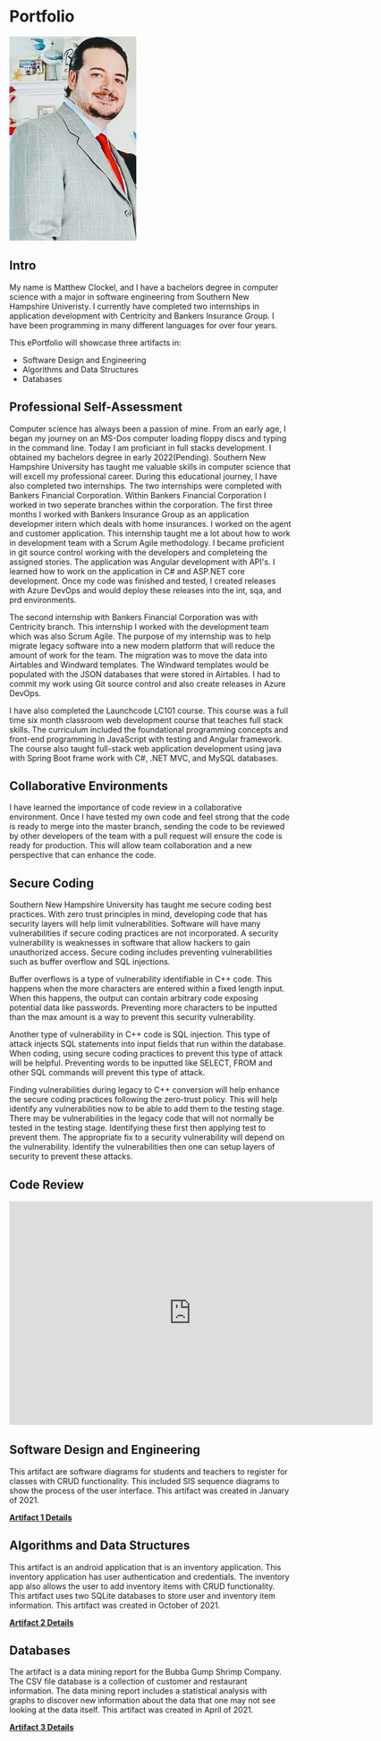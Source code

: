 # Portfolio
<img src="Matt Photo.jpg">

## Intro
My name is Matthew Clockel, and I have a bachelors degree in computer science with a major in software engineering from Southern New Hampshire Univeristy. I currently have completed two internships in application development with Centricity and Bankers Insurance Group.  I have been programming in many different languages for over four years.  

This ePortfolio will showcase three artifacts in:
- Software Design and Engineering
- Algorithms and Data Structures
- Databases

## Professional Self-Assessment
  Computer science has always been a passion of mine.  From an early age, I began my journey on an MS-Dos computer loading floppy discs and typing in the command line.  Today I am proficiant in full stacks development.  I obtained my bachelors degree in early 2022(Pending).  Southern New Hampshire University has taught me valuable skills in computer science that will excell my professional career.  During this educational journey, I have also completed two internships.  The two internships were completed with Bankers Financial Corporation.  Within Bankers Financial Corporation I worked in two seperate branches within the corporation.  The first three months I worked with Bankers Insurance Group as an application developmer intern which deals with home insurances.  I worked on the agent and customer application.  This internship taught me a lot about how to work in development team with a Scrum Agile methodology.  I became proficient in git source control working with the developers and completeing the assigned stories.  The application was Angular development with API's.  I learned how to work on the application in C# and ASP.NET core development. Once my code was finished and tested, I created releases with Azure DevOps and would deploy these releases into the int, sqa, and prd environments.
  
  The second internship with Bankers Financial Corporation was with Centricity branch.  This internship I worked with the development team which was also Scrum Agile.  The purpose of my internship was to help migrate legacy software into a new modern platform that will reduce the amount of work for the team.  The migration was to move the data into Airtables and Windward templates.  The Windward templates would be populated with the JSON databases that were stored in Airtables.  I had to commit my work using Git source control and also create releases in Azure DevOps. 
  
  I have also completed the Launchcode LC101 course.  This course was a full time six month classroom web development course that teaches full stack skills.  The curriculum included the foundational programming concepts and front-end programming in JavaScript with testing and Angular framework.  The course also taught full-stack web application development using java with Spring Boot frame work with C#, .NET MVC, and MySQL databases.
  
## Collaborative Environments
I have learned the importance of code review in a collaborative environment.  Once I have tested my own code and feel strong that the code is ready to merge into the master branch, sending the code to be reviewed by other developers of the team with a pull request will ensure the code is ready for production.  This will allow team collaboration and a new perspective that can enhance the code.

## Secure Coding
Southern New Hampshire University has taught me secure coding best practices.  With zero trust principles in mind, developing code that has security layers will help limit vulnerabilities.  Software will have many vulnerabilities if secure coding practices are not incorporated.  A security vulnerability is weaknesses in software that allow hackers to gain unauthorized access.  Secure coding includes preventing vulnerabilities such as buffer overflow and SQL injections.  

Buffer overflows is a type of vulnerability identifiable in C++ code.  This happens when the more characters are entered within a fixed length input.  When this happens, the output can contain arbitrary code exposing potential data like passwords.    Preventing more characters to be inputted than the max amount is a way to prevent this security vulnerability.

Another type of vulnerability in C++ code is SQL injection.  This type of attack injects SQL statements into input fields that run within the database.  When coding, using secure coding practices to prevent this type of attack will be helpful.  Preventing words to be inputted like SELECT, FROM and other SQL commands will prevent this type of attack.

Finding vulnerabilities during legacy to C++ conversion will help enhance the secure coding practices following the zero-trust policy.  This will help identify any vulnerabilities now to be able to add them to the testing stage. There may be vulnerabilities in the legacy code that will not normally be tested in the testing stage.  Identifying these first then applying test to prevent them.  The appropriate fix to a security vulnerability will depend on the vulnerability.  Identify the vulnerabilities then one can setup layers of security to prevent these attacks.


## Code Review
<iframe width="650" height="400" src="https://www.youtube.com/embed/r6bnArzCaMc" frameborder="0" allow="accelerometer; autoplay; encrypted-media; gyroscope; picture-in-picture" allowfullscreen></iframe>

## Software Design and Engineering
This artifact are software diagrams for students and teachers to register for classes with CRUD functionality.  This included SIS sequence diagrams to show the process of the user interface.   This artifact was created in January of 2021. 

[**Artifact 1 Details**](artifact1.md)

## Algorithms and Data Structures
This artifact is an android application that is an inventory application.  This inventory application has user authentication and credentials.  The inventory app also allows the user to add inventory items with CRUD functionality.  This artifact uses two SQLite databases to store user and inventory item information.  This artifact was created in October of 2021.

[**Artifact 2 Details**](artifact2.md)

## Databases
 The artifact is a data mining report for the Bubba Gump Shrimp Company.  The CSV file database is a collection of customer and restaurant information.  The data mining report includes a statistical analysis with graphs to discover new information about the data that one may not see looking at the data itself.  This artifact was created in April of 2021.
 
[**Artifact 3 Details**](artifact3.md)


